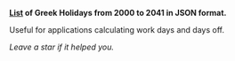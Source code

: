 **[List](greek-holidays.json) of Greek Holidays from 2000 to 2041 in JSON format.**


Useful for applications calculating work days and days off.

*Leave a star if it helped you.*
